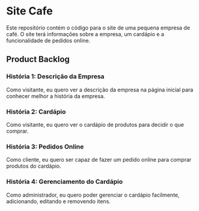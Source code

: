# Site Cafe

Este repositório contém o código para o site de uma pequena empresa de café. O site terá informações sobre a empresa, um cardápio e a funcionalidade de pedidos online.

## Product Backlog

### História 1: Descrição da Empresa
Como visitante, eu quero ver a descrição da empresa na página inicial para conhecer melhor a história da empresa.

### História 2: Cardápio
Como visitante, eu quero ver o cardápio de produtos para decidir o que comprar.

### História 3: Pedidos Online
Como cliente, eu quero ser capaz de fazer um pedido online para comprar produtos do cardápio.

### História 4: Gerenciamento do Cardápio
Como administrador, eu quero poder gerenciar o cardápio facilmente, adicionando, editando e removendo itens.

